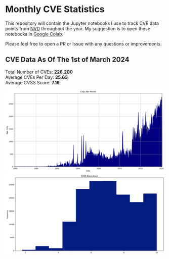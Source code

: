 # Monthly CVE Statistics

This repository will contain the Jupyter notebooks I use to track CVE data points from [NVD](https://nvd.nist.gov/) throughout the year. My suggestion is to open these notebooks in [Google Colab](https://colab.research.google.com).

Please feel free to open a PR or Issue with any questions or improvements.

## CVE Data As Of The 1st of March 2024

Total Number of CVEs: **226,200**<br/>
Average CVEs Per Day: **25.63**<br/>
Average CVSS Score: **7.19**<br/>

![CVE Graph](All.jpg "CVE Graph")<br/>
![CVSS Graph](AllCVSS.jpg "CVSS Graph")

